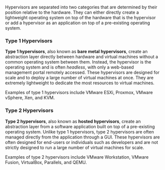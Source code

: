 Hypervisors are separated into two categories that are determined by their position relative to the hardware. They can either directly create a lightweight operating system on top of the hardware that is the hypervisor or add a hypervisor as an application on top of a pre-existing operating system.
### Type 1 Hypervisors

**Type 1 hypervisors**, also known as **bare metal hypervisors**, create an abstraction layer directly between hardware and virtual machines without a common operating system between them. Instead, the hypervisor is the operating system and is often _headless_, with only a web-based management portal remotely accessed. These hypervisors are designed for scale and to deploy a large number of virtual machines at once. They are extremely lightweight to dedicate the most resources to virtual machines.

Examples of type 1 hypervisors include VMware ESXi, Proxmox, VMware vSphere, Xen, and KVM.
### Type 2 Hypervisors

**Type 2 hypervisors**, also known as **hosted hypervisors**, create an abstraction layer from a software application built on top of a pre-existing operating system. Unlike type 1 hypervisors, type 2 hypervisors are often managed directly from the application through a GUI. These hypervisors are often designed for end-users or individuals such as developers and are not strictly designed to run a large number of virtual machines for scale.

Examples of type 2 hypervisors include VMware Workstation, VMware Fusion, VirtualBox, Parallels, and QEMU.